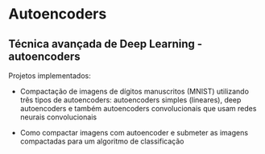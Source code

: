 # Autoencoders

## Técnica avançada de Deep Learning - autoencoders

Projetos implementados:

- Compactação de imagens de dígitos manuscritos (MNIST) utilizando três tipos de autoencoders: autoencoders simples (lineares), deep autoencoders e também autoencoders convolucionais que usam redes neurais convolucionais

- Como compactar imagens com autoencoder e submeter as imagens compactadas para um algoritmo de classificação